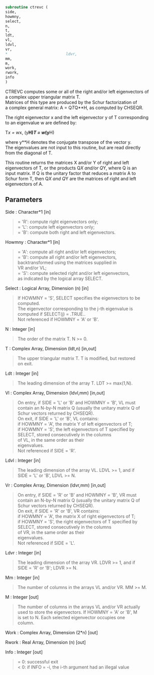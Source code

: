 ```fortran  
subroutine ctrevc (  
side,  
howmny,  
select,  
n,  
t,  
ldt,  
vl,  
ldvl,  
vr,  
*                          ldvr,  
mm,  
m,  
work,  
rwork,  
info  
)  
```  
  
CTREVC computes some or all of the right and/or left eigenvectors of  
a complex upper triangular matrix T.  
Matrices of this type are produced by the Schur factorization of  
a complex general matrix:  A = Q*T*Q**H, as computed by CHSEQR.  
  
The right eigenvector x and the left eigenvector y of T corresponding  
to an eigenvalue w are defined by:  
  
T*x = w*x,     (y**H)*T = w*(y**H)  
  
where y**H denotes the conjugate transpose of the vector y.  
The eigenvalues are not input to this routine, but are read directly  
from the diagonal of T.  
  
This routine returns the matrices X and/or Y of right and left  
eigenvectors of T, or the products Q*X and/or Q*Y, where Q is an  
input matrix.  If Q is the unitary factor that reduces a matrix A to  
Schur form T, then Q*X and Q*Y are the matrices of right and left  
eigenvectors of A.  
  
## Parameters  
Side : Character*1 [in]  
> = 'R':  compute right eigenvectors only;  
> = 'L':  compute left eigenvectors only;  
> = 'B':  compute both right and left eigenvectors.  
  
Howmny : Character*1 [in]  
> = 'A':  compute all right and/or left eigenvectors;  
> = 'B':  compute all right and/or left eigenvectors,  
> backtransformed using the matrices supplied in  
> VR and/or VL;  
> = 'S':  compute selected right and/or left eigenvectors,  
> as indicated by the logical array SELECT.  
  
Select : Logical Array, Dimension (n) [in]  
> If HOWMNY = 'S', SELECT specifies the eigenvectors to be  
> computed.  
> The eigenvector corresponding to the j-th eigenvalue is  
> computed if SELECT(j) = .TRUE..  
> Not referenced if HOWMNY = 'A' or 'B'.  
  
N : Integer [in]  
> The order of the matrix T. N >= 0.  
  
T : Complex Array, Dimension (ldt,n) [in,out]  
> The upper triangular matrix T.  T is modified, but restored  
> on exit.  
  
Ldt : Integer [in]  
> The leading dimension of the array T. LDT >= max(1,N).  
  
Vl : Complex Array, Dimension (ldvl,mm) [in,out]  
> On entry, if SIDE = 'L' or 'B' and HOWMNY = 'B', VL must  
> contain an N-by-N matrix Q (usually the unitary matrix Q of  
> Schur vectors returned by CHSEQR).  
> On exit, if SIDE = 'L' or 'B', VL contains:  
> if HOWMNY = 'A', the matrix Y of left eigenvectors of T;  
> if HOWMNY = 'S', the left eigenvectors of T specified by  
> SELECT, stored consecutively in the columns  
> of VL, in the same order as their  
> eigenvalues.  
> Not referenced if SIDE = 'R'.  
  
Ldvl : Integer [in]  
> The leading dimension of the array VL.  LDVL >= 1, and if  
> SIDE = 'L' or 'B', LDVL >= N.  
  
Vr : Complex Array, Dimension (ldvr,mm) [in,out]  
> On entry, if SIDE = 'R' or 'B' and HOWMNY = 'B', VR must  
> contain an N-by-N matrix Q (usually the unitary matrix Q of  
> Schur vectors returned by CHSEQR).  
> On exit, if SIDE = 'R' or 'B', VR contains:  
> if HOWMNY = 'A', the matrix X of right eigenvectors of T;  
> if HOWMNY = 'S', the right eigenvectors of T specified by  
> SELECT, stored consecutively in the columns  
> of VR, in the same order as their  
> eigenvalues.  
> Not referenced if SIDE = 'L'.  
  
Ldvr : Integer [in]  
> The leading dimension of the array VR.  LDVR >= 1, and if  
> SIDE = 'R' or 'B'; LDVR >= N.  
  
Mm : Integer [in]  
> The number of columns in the arrays VL and/or VR. MM >= M.  
  
M : Integer [out]  
> The number of columns in the arrays VL and/or VR actually  
> used to store the eigenvectors.  If HOWMNY = 'A' or 'B', M  
> is set to N.  Each selected eigenvector occupies one  
> column.  
  
Work : Complex Array, Dimension (2*n) [out]  
  
Rwork : Real Array, Dimension (n) [out]  
  
Info : Integer [out]  
> = 0:  successful exit  
> < 0:  if INFO = -i, the i-th argument had an illegal value  
  

